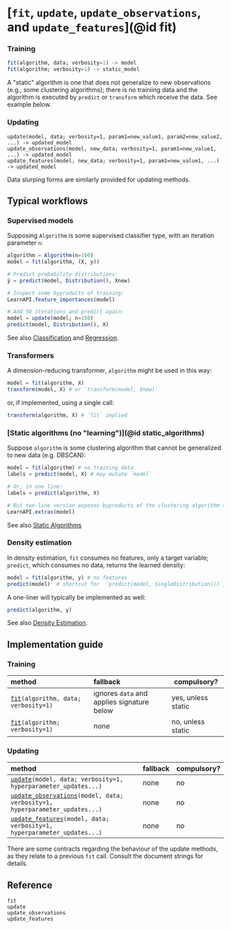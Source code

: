 # [`fit`, `update`, `update_observations`, and `update_features`](@id fit)

### Training

```julia
fit(algorithm, data; verbosity=1) -> model
fit(algorithm; verbosity=1) -> static_model 
```

A "static" algorithm is one that does not generalize to new observations (e.g., some
clustering algorithms); there is no trainiing data and the algorithm is executed by
`predict` or `transform` which receive the data. See example below.


### Updating

```
update(model, data; verbosity=1, param1=new_value1, param2=new_value2, ...) -> updated_model
update_observations(model, new_data; verbosity=1, param1=new_value1, ...) -> updated_model
update_features(model, new_data; verbosity=1, param1=new_value1, ...) -> updated_model
```

Data slurping forms are similarly provided for updating methods.

## Typical workflows

### Supervised models

Supposing `Algorithm` is some supervised classifier type, with an iteration parameter `n`:

```julia
algorithm = Algorithm(n=100)
model = fit(algorithm, (X, y))

# Predict probability distributions:
ŷ = predict(model, Distribution(), Xnew) 

# Inspect some byproducts of training:
LearnAPI.feature_importances(model)

# Add 50 iterations and predict again:
model = update(model; n=150)
predict(model, Distribution(), X)
```

See also [Classification](@ref) and [Regression](@ref).

### Transformers

A dimension-reducing transformer, `algorithm`  might be used in this way:

```julia
model = fit(algorithm, X)
transform(model, X) # or `transform(model, Xnew)`
```

or, if implemented, using a single call:

```julia
transform(algorithm, X) # `fit` implied
```

### [Static algorithms (no "learning")](@id static_algorithms)

Suppose `algorithm` is some clustering algorithm that cannot be generalized to new data
(e.g. DBSCAN):

```julia
model = fit(algorithm) # no training data
labels = predict(model, X) # may mutate `model`

# Or, in one line:
labels = predict(algorithm, X)

# But two-line version exposes byproducts of the clustering algorithm (e.g., outliers):
LearnAPI.extras(model)
```

See also [Static Algorithms](@ref)

### Density estimation

In density estimation, `fit` consumes no features, only a target variable; `predict`,
which consumes no data, returns the learned density:

```julia
model = fit(algorithm, y) # no features
predict(model)  # shortcut for  `predict(model, SingleDistribution())`, or similar
```

A one-liner will typically be implemented as well:

```julia
predict(algorithm, y)
```

See also [Density Estimation](@ref).


## Implementation guide

### Training

| method                                                                         | fallback                                                         | compulsory?        |
|:-------------------------------------------------------------------------------|:-----------------------------------------------------------------|--------------------|
| [`fit`](@ref)`(algorithm, data; verbosity=1)`                                  | ignores `data` and applies signature below                       | yes, unless static |
| [`fit`](@ref)`(algorithm; verbosity=1)`                                        | none                                                             | no, unless static  |

### Updating

| method                                                                               | fallback | compulsory? |
|:-------------------------------------------------------------------------------------|:---------|-------------|
| [`update`](@ref)`(model, data; verbosity=1, hyperparameter_updates...)`              | none     | no          |
| [`update_observations`](@ref)`(model, data; verbosity=1, hyperparameter_updates...)` | none     | no          |
| [`update_features`](@ref)`(model, data; verbosity=1, hyperparameter_updates...)`     | none     | no          |

There are some contracts regarding the behaviour of the update methods, as they relate to
a previous `fit` call. Consult the document strings for details.

## Reference

```@docs
fit
update
update_observations
update_features
```
